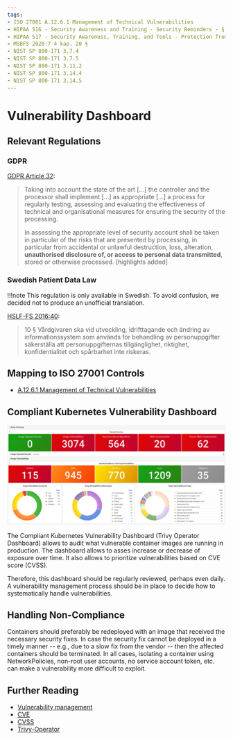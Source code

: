 ```yaml
---
tags:
- ISO 27001 A.12.6.1 Management of Technical Vulnerabilities
- HIPAA S16 - Security Awareness and Training - Security Reminders - § 164.308(a)(5)(ii)(A)
- HIPAA S17 - Security Awareness, Training, and Tools - Protection from Malicious Software - § 164.308(a)(5)(ii)(B)
- MSBFS 2020:7 4 kap. 20 §
- NIST SP 800-171 3.7.4
- NIST SP 800-171 3.7.5
- NIST SP 800-171 3.11.2
- NIST SP 800-171 3.14.4
- NIST SP 800-171 3.14.5
---
```

# Vulnerability Dashboard

## Relevant Regulations

### GDPR

[GDPR Article 32](https://gdpr.fan/a32):

> Taking into account the state of the art [...] the controller and the processor shall implement [...] as appropriate [...] a process for regularly testing, assessing and evaluating the effectiveness of technical and organisational measures for ensuring the security of the processing.
>
> In assessing the appropriate level of security account shall be taken in particular of the risks that are presented by processing, in particular from accidental or unlawful destruction, loss, alteration, **unauthorised disclosure of, or access to personal data transmitted**, stored or otherwise processed. [highlights added]

### Swedish Patient Data Law

!!!note
    This regulation is only available in Swedish. To avoid confusion, we decided not to produce an unofficial translation.

[HSLF-FS 2016:40](https://www.socialstyrelsen.se/globalassets/sharepoint-dokument/artikelkatalog/foreskrifter-och-allmanna-rad/2016-4-44.pdf):

> 10 § Vårdgivaren ska vid utveckling, idrifttagande och ändring av informationssystem som används för behandling av personuppgifter säkerställa att personuppgifternas tillgänglighet, riktighet, konfidentialitet och spårbarhet inte riskeras.

## Mapping to ISO 27001 Controls

* [A.12.6.1 Management of Technical Vulnerabilities](https://www.isms.online/iso-27001/annex-a-12-operations-security/)

## Compliant Kubernetes Vulnerability Dashboard

![Vulnerability Dashboard](img/vulnerability.png)

The Compliant Kubernetes Vulnerability Dashboard (Trivy Operator Dashboard) allows to audit what vulnerable container images are running in production. The dashboard allows to asses increase or decrease of exposure over time. It also allows to prioritize vulnerabilities based on CVE score (CVSS).

Therefore, this dashboard should be regularly reviewed, perhaps even daily. A vulnerability management process should be in place to decide how to systematically handle vulnerabilities.

## Handling Non-Compliance

Containers should preferably be redeployed with an image that received the necessary security fixes. In case the security fix cannot be deployed in a timely manner -- e.g., due to a slow fix from the vendor -- then the affected containers should be terminated. In all cases, isolating a container using NetworkPolicies, non-root user accounts, no service account token, etc. can make a vulnerability more difficult to exploit.

## Further Reading

* [Vulnerability management](https://en.wikipedia.org/wiki/Vulnerability_management)
* [CVE](https://cve.mitre.org/)
* [CVSS](https://www.first.org/cvss/)
* [Trivy-Operator](https://github.com/aquasecurity/trivy-operator)
